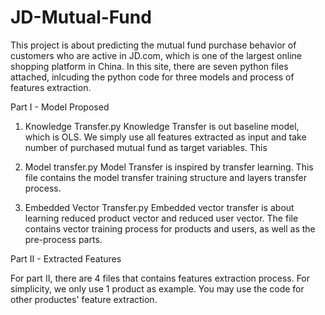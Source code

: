 # JD-Mutual-Fund
This project is about predicting the mutual fund purchase behavior of customers who are active in JD.com, which is one of the largest online shopping platform in China. In this site, there are seven python files attached, inlcuding the python code for three models and process of features extraction.  

Part I - Model Proposed
1) Knowledge Transfer.py
Knowledge Transfer is out baseline model, which is OLS. We simply use all features extracted as input and take number of purchased mutual fund as target variables. This 

2) Model transfer.py
Model Transfer is inspired by transfer learning. This file contains the model transfer training structure and layers transfer process. 

3) Embedded Vector Transfer.py
Embedded vector transfer is about learning reduced product vector and reduced user vector. The file contains vector training process for products and users, as well as the pre-process parts. 

Part II - Extracted Features

For part II, there are 4 files that contains features extraction process. For simplicity, we only use 1 product as example. You may use the code for other productes' feature extraction. 

